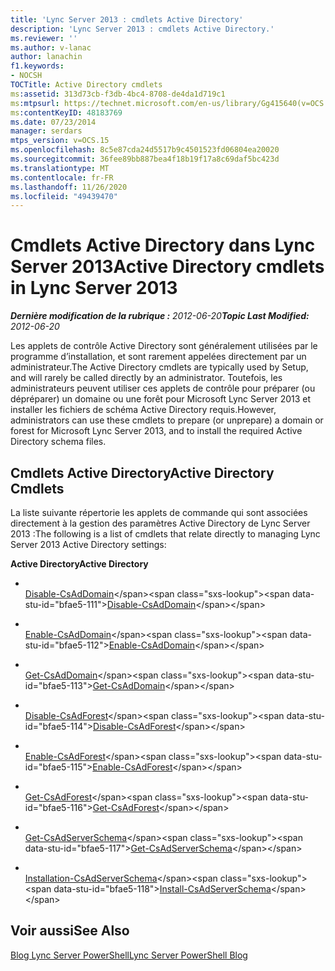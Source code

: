 ```yaml
---
title: 'Lync Server 2013 : cmdlets Active Directory'
description: 'Lync Server 2013 : cmdlets Active Directory.'
ms.reviewer: ''
ms.author: v-lanac
author: lanachin
f1.keywords:
- NOCSH
TOCTitle: Active Directory cmdlets
ms:assetid: 313d73cb-f3db-4bc4-8708-de4da1d719c1
ms:mtpsurl: https://technet.microsoft.com/en-us/library/Gg415640(v=OCS.15)
ms:contentKeyID: 48183769
ms.date: 07/23/2014
manager: serdars
mtps_version: v=OCS.15
ms.openlocfilehash: 8c5e87cda24d5517b9c4501523fd06804ea20020
ms.sourcegitcommit: 36fee89bb887bea4f18b19f17a8c69daf5bc423d
ms.translationtype: MT
ms.contentlocale: fr-FR
ms.lasthandoff: 11/26/2020
ms.locfileid: "49439470"
---
```

# <a name="active-directory-cmdlets-in-lync-server-2013"></a><span data-ttu-id="bfae5-103">Cmdlets Active Directory dans Lync Server 2013</span><span class="sxs-lookup"><span data-stu-id="bfae5-103">Active Directory cmdlets in Lync Server 2013</span></span>

<div data-xmlns="http://www.w3.org/1999/xhtml">

<div class="topic" data-xmlns="http://www.w3.org/1999/xhtml" data-msxsl="urn:schemas-microsoft-com:xslt" data-cs="https://msdn.microsoft.com/">

<div data-asp="https://msdn2.microsoft.com/asp">



</div>

<div id="mainSection">

<div id="mainBody"><span data-ttu-id="bfae5-104">

<span> </span></span><span class="sxs-lookup"><span data-stu-id="bfae5-104">

<span> </span></span></span>

<span data-ttu-id="bfae5-105">_**Dernière modification de la rubrique :** 2012-06-20_</span><span class="sxs-lookup"><span data-stu-id="bfae5-105">_**Topic Last Modified:** 2012-06-20_</span></span>

<span data-ttu-id="bfae5-106">Les applets de contrôle Active Directory sont généralement utilisées par le programme d’installation, et sont rarement appelées directement par un administrateur.</span><span class="sxs-lookup"><span data-stu-id="bfae5-106">The Active Directory cmdlets are typically used by Setup, and will rarely be called directly by an administrator.</span></span> <span data-ttu-id="bfae5-107">Toutefois, les administrateurs peuvent utiliser ces applets de contrôle pour préparer (ou dépréparer) un domaine ou une forêt pour Microsoft Lync Server 2013 et installer les fichiers de schéma Active Directory requis.</span><span class="sxs-lookup"><span data-stu-id="bfae5-107">However, administrators can use these cmdlets to prepare (or unprepare) a domain or forest for Microsoft Lync Server 2013, and to install the required Active Directory schema files.</span></span>

<div>

## <a name="active-directory-cmdlets"></a><span data-ttu-id="bfae5-108">Cmdlets Active Directory</span><span class="sxs-lookup"><span data-stu-id="bfae5-108">Active Directory Cmdlets</span></span>

<span data-ttu-id="bfae5-109">La liste suivante répertorie les applets de commande qui sont associées directement à la gestion des paramètres Active Directory de Lync Server 2013 :</span><span class="sxs-lookup"><span data-stu-id="bfae5-109">The following is a list of cmdlets that relate directly to managing Lync Server 2013 Active Directory settings:</span></span>

<span data-ttu-id="bfae5-110">**Active Directory**</span><span class="sxs-lookup"><span data-stu-id="bfae5-110">**Active Directory**</span></span>

  - <span></span>  
    <span data-ttu-id="bfae5-111">[Disable-CsAdDomain](https://technet.microsoft.com/library/Gg398785(v=OCS.15))</span><span class="sxs-lookup"><span data-stu-id="bfae5-111">[Disable-CsAdDomain](https://technet.microsoft.com/library/Gg398785(v=OCS.15))</span></span>

  - <span></span>  
    <span data-ttu-id="bfae5-112">[Enable-CsAdDomain](https://technet.microsoft.com/library/Gg412764(v=OCS.15))</span><span class="sxs-lookup"><span data-stu-id="bfae5-112">[Enable-CsAdDomain](https://technet.microsoft.com/library/Gg412764(v=OCS.15))</span></span>

  - <span></span>  
    <span data-ttu-id="bfae5-113">[Get-CsAdDomain](https://technet.microsoft.com/library/Gg398453(v=OCS.15))</span><span class="sxs-lookup"><span data-stu-id="bfae5-113">[Get-CsAdDomain](https://technet.microsoft.com/library/Gg398453(v=OCS.15))</span></span>

<!-- end list -->

  - <span></span>  
    <span data-ttu-id="bfae5-114">[Disable-CsAdForest](https://technet.microsoft.com/library/Gg398122(v=OCS.15))</span><span class="sxs-lookup"><span data-stu-id="bfae5-114">[Disable-CsAdForest](https://technet.microsoft.com/library/Gg398122(v=OCS.15))</span></span>

  - <span></span>  
    <span data-ttu-id="bfae5-115">[Enable-CsAdForest](https://technet.microsoft.com/library/Gg425713(v=OCS.15))</span><span class="sxs-lookup"><span data-stu-id="bfae5-115">[Enable-CsAdForest](https://technet.microsoft.com/library/Gg425713(v=OCS.15))</span></span>

  - <span></span>  
    <span data-ttu-id="bfae5-116">[Get-CsAdForest](https://technet.microsoft.com/library/Gg412995(v=OCS.15))</span><span class="sxs-lookup"><span data-stu-id="bfae5-116">[Get-CsAdForest](https://technet.microsoft.com/library/Gg412995(v=OCS.15))</span></span>

<!-- end list -->

  - <span></span>  
    <span data-ttu-id="bfae5-117">[Get-CsAdServerSchema](https://technet.microsoft.com/library/Gg413070(v=OCS.15))</span><span class="sxs-lookup"><span data-stu-id="bfae5-117">[Get-CsAdServerSchema](https://technet.microsoft.com/library/Gg413070(v=OCS.15))</span></span>

  - <span></span>  
    <span data-ttu-id="bfae5-118">[Installation-CsAdServerSchema](https://technet.microsoft.com/library/Gg398681(v=OCS.15))</span><span class="sxs-lookup"><span data-stu-id="bfae5-118">[Install-CsAdServerSchema](https://technet.microsoft.com/library/Gg398681(v=OCS.15))</span></span>

</div>

<div>

## <a name="see-also"></a><span data-ttu-id="bfae5-119">Voir aussi</span><span class="sxs-lookup"><span data-stu-id="bfae5-119">See Also</span></span>


[<span data-ttu-id="bfae5-120">Blog Lync Server PowerShell</span><span class="sxs-lookup"><span data-stu-id="bfae5-120">Lync Server PowerShell Blog</span></span>](https://go.microsoft.com/fwlink/p/?linkid=203150)  
  

<span data-ttu-id="bfae5-121"></div>

</div>

<span> </span>

</div>

</div>

</span><span class="sxs-lookup"><span data-stu-id="bfae5-121"></div>

</div>

<span> </span>

</div>

</div>

</span></span></div>

